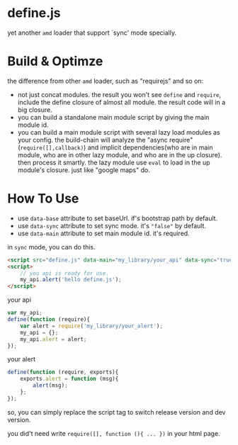 define.js
=========
yet another `amd` loader that support `sync' mode specially.

# Build & Optimze

the difference from other `amd` loader, such as "requirejs" and so on:

* not just concat modules. the result you won't see `define` and `require`, include the define closure of almost all module. the result code will in a big closure.
* you can build a standalone main module script by giving the main module id.
* you can build a main module script with several lazy load modules as your config. the build-chain will analyze the "async require" (`require([],callback)`) and implicit dependencies(who are in main module, who are in other lazy module, and who are in the up closure). then process it smartly. the lazy module use `eval` to load in the up module's closure. just like "google maps" do.

# How To Use

* use `data-base` attribute to set baseUrl. if's bootstrap path by default.
* use `data-sync` attribute to set sync mode. it's `"false"` by default.
* use `data-main` attribute to set main module id. it's required.

in `sync` mode, you can do this.
```html
<script src="define.js" data-main="my_library/your_api" data-sync="true"></script>
<script>
    // you api is ready for use.
    my_api.alert('hello define.js');
</script>
```
your api
```javascript
var my_api;
define(function (require){
    var alert = require('my_library/your_alert');
    my_api = {};
    my_api.alert = alert;
});
```
your alert
```javascript
define(function (require, exports){
    exports.alert = function (msg){
        alert(msg);
    };
});
```
so, you can simply replace the script tag to switch release version and dev version.

you did't need write `require([], function (){ ... })` in your html page.


